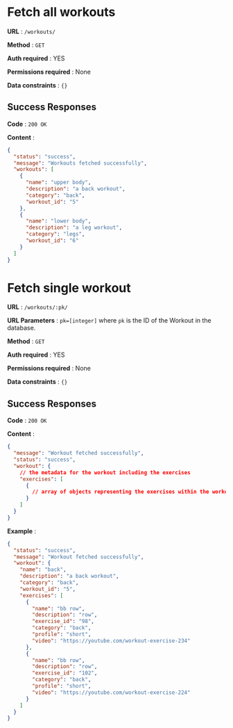 # Fetch all workouts

**URL** : `/workouts/`

**Method** : `GET`

**Auth required** : YES

**Permissions required** : None

**Data constraints** : `{}`

## Success Responses

**Code** : `200 OK`

**Content** :

```json
{
  "status": "success",
  "message": "Workouts fetched successfully",
  "workouts": [
    {
      "name": "upper body",
      "description": "a back workout",
      "category": "back",
      "workout_id": "5"
    },
    {
      "name": "lower body",
      "description": "a leg workout",
      "category": "legs",
      "workout_id": "6"
    }
  ]
}
```

# Fetch single workout

**URL** : `/workouts/:pk/`

**URL Parameters** : `pk=[integer]` where `pk` is the ID of the Workout in the
database.

**Method** : `GET`

**Auth required** : YES

**Permissions required** : None

**Data constraints** : `{}`

## Success Responses

**Code** : `200 OK`

**Content** :

```json
{
  "message": "Workout fetched successfully",
  "status": "success",
  "workout": {
    // the metadata for the workout including the exercises
    "exercises": [
      {
        // array of objects representing the exercises within the workout
      }
    ]
  }
}
```

**Example** :

```json
{
  "status": "success",
  "message": "Workout fetched successfully",
  "workout": {
    "name": "back",
    "description": "a back workout",
    "category": "back",
    "workout_id": "5",
    "exercises": [
      {
        "name": "bb row",
        "description": "row",
        "exercise_id": "98",
        "category": "back",
        "profile": "short",
        "video": "https://youtube.com/workout-exercise-234"
      },
      {
        "name": "bb row",
        "description": "row",
        "exercise_id": "102",
        "category": "back",
        "profile": "short",
        "video": "https://youtube.com/workout-exercise-224"
      }
    ]
  }
}
```
